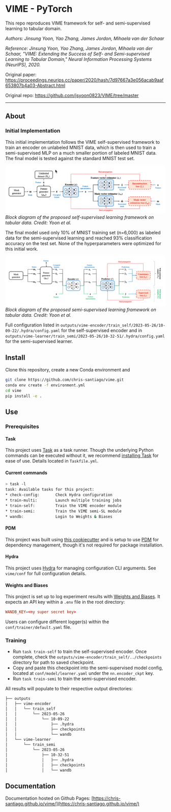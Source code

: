 # VIME - PyTorch

This repo reproduces VIME framework for self- and semi-supervised learning to tabular domain.

*Authors: Jinsung Yoon, Yao Zhang, James Jordon, Mihaela van der Schaar*

*Reference: Jinsung Yoon, Yao Zhang, James Jordon, Mihaela van der Schaar, "VIME: Extending the Success of Self- and Semi-supervised Learning to Tabular Domain," Neural Information Processing Systems (NeurIPS), 2020.*

Original paper: https://proceedings.neurips.cc/paper/2020/hash/7d97667a3e056acab9aaf653807b4a03-Abstract.html

Original repo: https://github.com/jsyoon0823/VIME/tree/master

---------
## About

### Initial Implementation

This initial implementation follows the VIME self-supervised framework to train an encoder on
unlabeled MNIST data, which is then used to train a semi-supervised MLP on a much smaller portion
of labeled MNIST data. The final model is tested against the standard MNIST test set.


![](static/self-sl-block.png)
*Block diagram of the proposed self-supervised learning framework on tabular data. Credit: Yoon et al.*


The final model used only 10% of MNIST training set (n=6,000) as labeled data for the semi-supervised
learning and reached 93% classification accuracy on the test set.  None of the hyperparameters were 
optimized for this initial work. 


![](static/semi-sl-block.png)
*Block diagram of the proposed semi-supervised learning framework on tabular data. Credit: Yoon et al.*


Full configuration listed in `outputs/vime-encoder/train_self/2023-05-26/10-09-22/.hydra/config.yaml`
for the self-supervised encoder and in `outputs/vime-learner/train_semi/2023-05-26/10-32-51/.hydra/config.yaml`
for the semi-supervised learner.

## Install

Clone this repository, create a new Conda environment and 

```bash
git clone https://github.com/chris-santiago/vime.git
conda env create -f environment.yml
cd vime
pip install -e .
```

## Use

### Prerequisites

#### Task

This project uses [Task](https://taskfile.dev/) as a task runner. Though the underlying Python
commands can be executed without it, we recommend [installing Task](https://taskfile.dev/installation/)
for ease of use. Details located in `Taskfile.yml`.

#### Current commands

```bash
> task -l
task: Available tasks for this project:
* check-config:       Check Hydra configuration
* train-multi:        Launch multiple training jobs
* train-self:         Train the VIME encoder module
* train-semi:         Train the VIME semi-SL module
* wandb:              Login to Weights & Biases
```

#### PDM

This project was built using [this cookiecutter](https://github.com/chris-santiago/cookie) and is
setup to use [PDM](https://pdm.fming.dev/latest/) for dependency management, though it's not required
for package installation.

#### Hydra

This project uses [Hydra](https://hydra.cc/docs/intro/) for managing configuration CLI arguments. See `vime/conf` for full
configuration details.

#### Weights and Biases

This project is set up to log experiment results with [Weights and Biases](https://wandb.ai/). It
expects an API key within a `.env` file in the root directory:

```toml
WANDB_KEY=<my super secret key>
```

Users can configure different logger(s) within the `conf/trainer/default.yaml` file.

### Training

- Run `task train-self` to train the self-supervised encoder. Once complete, check the `outputs/vime-encoder/train_self/../checkpoints`
directory for path to saved checkpoint. 
- Copy and paste this checkpoint into the semi-supervised model 
config, located at `conf/model/learner.yaml` under the `nn.encoder_ckpt` key.
- Run `task train-semi` to train the semi-supervised encoder. 

All results will populate to their respective output directories:

```
├── outputs
│   ├── vime-encoder
│   │   └── train_self
│   │       └── 2023-05-26
│   │           └── 10-09-22
│   │               ├── .hydra
│   │               ├── checkpoints
│   │               └── wandb
│   └── vime-learner
│       └── train_semi
│           └── 2023-05-26
│               ├── 10-32-51
│               │   ├── .hydra
│               │   ├── checkpoints
│               │   └── wandb
```

## Documentation

Documentation hosted on Github Pages: [https://chris-santiago.github.io/vime/](https://chris-santiago.github.io/vime/)
